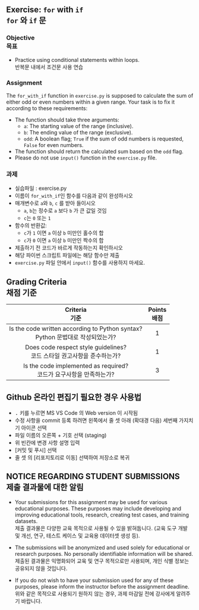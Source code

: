 ## Exercise: `for` with `if`<br>`for` 와 `if` 문

### Objective<br>목표
* Practice using conditional statements within loops.<br>반복문 내에서 조건문 사용 연습

### Assignment
The `for_with_if` function in `exercise.py` is supposed to calculate the sum of either odd or even numbers within a given range. Your task is to fix it according to these requirements:
* The function should take three arguments:
    * `a`: The starting value of the range (inclusive).
    * `b`: The ending value of the range (exclusive).
    * `odd`: A boolean flag; `True` if the sum of odd numbers is requested, `False` for even numbers.
* The function should return the calculated sum based on the `odd` flag.
* Please do not use `input()` function in the `exercise.py` file.

### 과제
* 실습파일 : exercise.py
* 이름이 `for_with_if`인 함수를 다음과 같이 완성하시오
* 매개변수로 `a`와 `b`, `c` 를 받아 들이시오
  * `a`, `b`는 정수로 `a` 보다 `b` 가 큰 값일 것임
  * `c`는 `0` 또는 `1`
* 함수의 반환값:
  * `c`가 `1` 이면 `a` 이상 `b` 미만인 홀수의 합
  * `c`가 `0` 이면 `a` 이상 `b` 미만인 짝수의 합
* 제출하기 전 코드가 바르게 작동하는지 확인하시오
* 해당 파이썬 스크립트 파일에는 해당 함수만 제출 
* `exercise.py` 파일 안에서 `input()` 함수를 사용하지 마세요.

## Grading Criteria<br>채점 기준

| Criteria<br>기준 | Points<br>배점 |
|:-----:|:-----:|
| Is the code written according to Python syntax?<br>Python 문법대로 작성되었는가? | 1 |
| Does code respect style guidelines?<br>코드 스타일 권고사항을 준수하는가? | 1 |
| Is the code implemented as required?<br>코드가 요구사항을 만족하는가? | 3 |

## Github 온라인 편집기 필요한 경우 사용법
* <kbd>.</kbd> 키를 누르면 MS VS Code 의 Web version 이 시작됨
* 수정 사항을 commit 등록 하려면 왼쪽에서 줄 셋 아래 (확대경 다음) 세번째 가지치기 아이콘 선택
* 파일 이름의 오른쪽 + 기호 선택 (staging)
* 위 빈칸에 변경 사항 설명 입력
* [커밋 및 푸시] 선택
* 줄 셋 의 [리포지토리로 이동] 선택하여 저장소로 복귀

## NOTICE REGARDING STUDENT SUBMISSIONS<br>제출 결과물에 대한 알림

* Your submissions for this assignment may be used for various educational purposes. These purposes may include developing and improving educational tools, research, creating test cases, and training datasets.<br>제출 결과물은 다양한 교육 목적으로 사용될 수 있을 밝혀둡니다. (교육 도구 개발 및 개선, 연구, 테스트 케이스 및 교육용 데이터셋 생성 등).

* The submissions will be anonymized and used solely for educational or research purposes. No personally identifiable information will be shared.<br>제출된 결과물은 익명화되어 교육 및 연구 목적으로만 사용되며, 개인 식별 정보는 공유되지 않을 것입니다.

* If you do not wish to have your submission used for any of these purposes, please inform the instructor before the assignment deadline.<br>위와 같은 목적으로 사용되기 원하지 않는 경우, 과제 마감일 전에 강사에게 알려주기 바랍니다.
